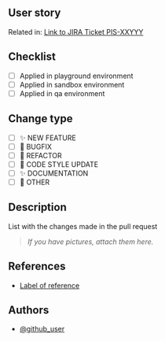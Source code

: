 ## User story
Related in: [Link to JIRA Ticket PIS-XXYYY](https://piso19.atlassian.net/browse/PIS-XXYYY)

## Checklist
- [ ] Applied in playground environment
- [ ] Applied in sandbox environment
- [ ] Applied in qa environment

## Change type
- [ ] ✨ NEW FEATURE
- [ ] 🐛 BUGFIX
- [ ] 🔧 REFACTOR
- [ ] 🎨 CODE STYLE UPDATE
- [ ] ✨ DOCUMENTATION
- [ ] 📝 OTHER

## Description
List with the changes made in the pull request
> *If you have pictures, attach them here.*
## References
- [Label of reference](https://Reference_URL)

## Authors
- [@github_user](https://www.github.com/github_user)
